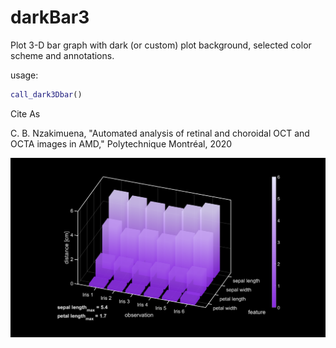 # darkBar3
Plot 3-D bar graph with dark (or custom) plot background, selected color scheme and annotations.

usage:

```matlab
call_dark3Dbar()
```

Cite As

C. B. Nzakimuena, "Automated analysis of retinal and choroidal OCT and OCTA images in AMD," Polytechnique Montréal, 2020

![example image](figure.png)
